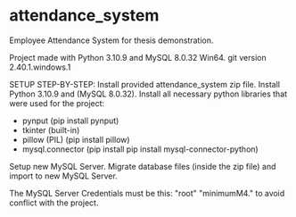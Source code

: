 # attendance_system
Employee Attendance System for thesis demonstration.

Project made with Python 3.10.9 and MySQL 8.0.32 Win64.
git version 2.40.1.windows.1

SETUP STEP-BY-STEP:
Install provided attendance_system zip file.
Install Python 3.10.9 and (MySQL 8.0.32).
Install all necessary python libraries that were used for the project:
- pynput (pip install pynput)
- tkinter (built-in)
- pillow (PIL) (pip install pillow)
- mysql.connector (pip install pip install mysql-connector-python)

Setup new MySQL Server.
Migrate database files (inside the zip file) and import to new MySQL Server.

The MySQL Server Credentials must be this:
"root"
"minimumM4."
to avoid conflict with the project.

